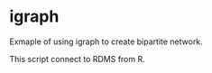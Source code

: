 # igraph

Exmaple of using igraph to create bipartite network.

This script connect to RDMS from R. 

